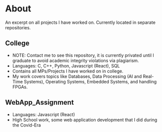 # About

An excerpt on all projects I have worked on. Currently located in separate repositories.

<!--
**jeffreywong3/jeffreywong3** is a ✨ _special_ ✨ repository because its `README.md` (this file) appears on your GitHub profile.
-->

## College
* NOTE: Contact me to see this repository, it is currently privated until I graduate to avoid academic integrity violations via plagiarism.
* Languages: C, C++, Python, Javascript (React), SQL
* Contains all MPs/Projects I have worked on in college.
* My work covers topics like Databases, Data Processing (AI and Real-Time Systems), Operating Systems, Embedded Systems, and handling FPGAs.

## WebApp_Assignment
* Languages: Javascript (React)
* High School work, some web application development that I did during the Covid-Era 

